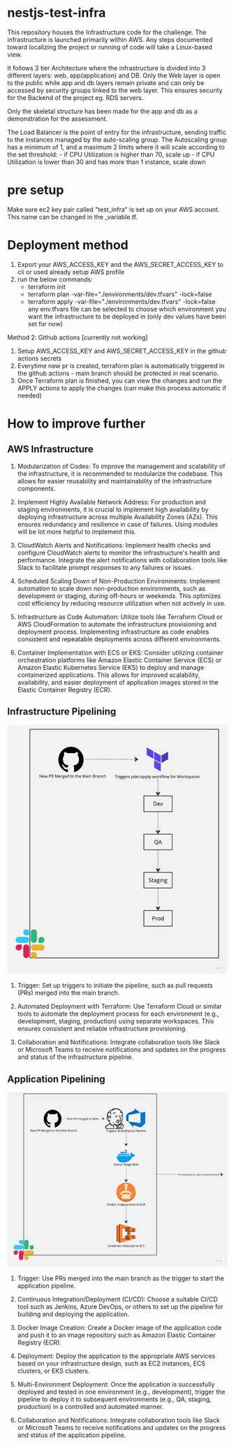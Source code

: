 # nestjs-test-infra
This repository houses the Infrastructure code for the challenge. The infrastructure is launched primarily within AWS.
Any steps documented toward localizing the project or running of code will take a Linux-based view.

It follows 3 tier Architecture where the infrastructure is divided into 3 different layers: web, app(application) and DB. 
Only the Web layer is open to the public while app and db layers remain private and can only be accessed by security groups linked to the web layer. This ensures security for the Backend of the project eg. RDS servers. 

Only the skeletal structure has been made for the app and db as a demonstration for the assessment.

The Load Balancer is the point of entry for the infrastructure, sending traffic to the instances managed by the auto-scaling group. 
The Autoscaling group has a minimum of 1, and a maximum 2 limits where it will scale according to the set threshold:
     - if CPU Utilization is higher than 70, scale up
     - if CPU Utilization is lower than 30 and has  more than 1 instance, scale down


# pre setup 
Make sure ec2 key pair called "test_infra" is set up on your AWS account. 
This name can be changed in the _variable.tf.



# Deployment method 
1) Export your AWS_ACCESS_KEY and the AWS_SECRET_ACCESS_KEY to cli or used already setup AWS profile
2) run the below commands:
    - terraform init
    - terraform plan -var-file="./environments/dev.tfvars" -lock=false
    - terraform apply -var-file="./environments/dev.tfvars" -lock=false
any env.tfvars file can be selected to choose which environment you want the infrastructure to be deployed in (only dev values have been set for now)

Method 2: Github actions [currently not working] 
1) Setup AWS_ACCESS_KEY and AWS_SECRET_ACCESS_KEY in the github actions secrets 
2) Everytime new pr is created, terraform plan is automatically triggered in the github actions - main branch should be protected in real scenario. 
3) Once Terraform plan is finished, you can view the changes and run the APPLY actions to apply the changes (can make this process automatic if needed)

# How to improve further 

## AWS Infrastructure
1) Modularization of Codes: To improve the management and scalability of the infrastructure, it is recommended to modularize the codebase. This allows for easier reusability and maintainability of the infrastructure components.

2) Implement Highly Available Network Address: For production and staging environments, it is crucial to implement high availability by deploying infrastructure across multiple Availability Zones (AZs). This ensures redundancy and resilience in case of failures. Using modules will be lot more helpful to implement this.

3) CloudWatch Alerts and Notifications: Implement health checks and configure CloudWatch alerts to monitor the infrastructure's health and performance. Integrate the alert notifications with collaboration tools like Slack to facilitate prompt responses to any failures or issues.

4) Scheduled Scaling Down of Non-Production Environments: Implement automation to scale down non-production environments, such as development or staging, during off-hours or weekends. This optimizes cost efficiency by reducing resource utilization when not actively in use.

5) Infrastructure as Code Automation: Utilize tools like Terraform Cloud or AWS CloudFormation to automate the infrastructure provisioning and deployment process. Implementing infrastructure as code enables consistent and repeatable deployments across different environments.

6) Container Implementation with ECS or EKS: Consider utilizing container orchestration platforms like Amazon Elastic Container Service (ECS) or Amazon Elastic Kubernetes Service (EKS) to deploy and manage containerized applications. This allows for improved scalability, availability, and easier deployment of application images stored in the Elastic Container Registry (ECR).

## Infrastructure Pipelining

![Infra pipeline](doc/InfraPipeline.jpeg?raw=true "Infrastructure pipeline")


1) Trigger: Set up triggers to initiate the pipeline, such as pull requests (PRs) merged into the main branch.

2) Automated Deployment with Terraform: Use Terraform Cloud or similar tools to automate the deployment process for each environment (e.g., development, staging, production) using separate workspaces. This ensures consistent and reliable infrastructure provisioning.

3) Collaboration and Notifications: Integrate collaboration tools like Slack or Microsoft Teams to receive notifications and updates on the progress and status of the infrastructure pipeline.

## Application Pipelining

![App pipeline](doc/ApplicationPipeline.jpeg?raw=true "Application pipeline")

1) Trigger: Use PRs merged into the main branch as the trigger to start the application pipeline.

2) Continuous Integration/Deployment (CI/CD): Choose a suitable CI/CD tool such as Jenkins, Azure DevOps, or others to set up the pipeline for building and deploying the application.

3) Docker Image Creation: Create a Docker image of the application code and push it to an image repository such as Amazon Elastic Container Registry (ECR).

4) Deployment: Deploy the application to the appropriate AWS services based on your infrastructure design, such as EC2 instances, ECS clusters, or EKS clusters.

5) Multi-Environment Deployment: Once the application is successfully deployed and tested in one environment (e.g., development), trigger the pipeline to deploy it to subsequent environments (e.g., QA, staging, production) in a controlled and automated manner.

6) Collaboration and Notifications: Integrate collaboration tools like Slack or Microsoft Teams to receive notifications and updates on the progress and status of the application pipeline.
